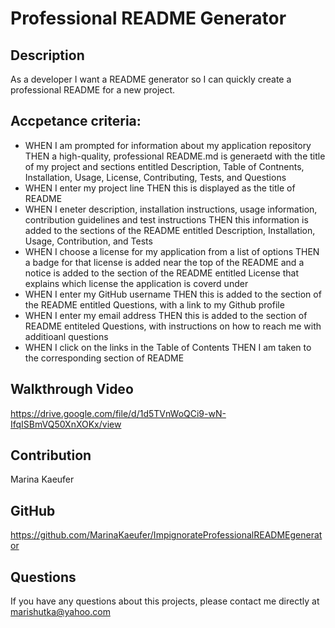 # Professional README Generator 

## Description

As a developer I want a README generator so I can quickly create a professional README for a new project. 

## Accpetance criteria: 
* WHEN I am prompted for information about my application repository THEN a high-quality, professional README.md is generaetd with the title of my project and sections entitled Description, Table of Contnents, Installation, Usage, License, Contributing, Tests, and Questions
* WHEN I enter my project line THEN this is displayed as the title of README
* WHEN I eneter description, installation instructions, usage information, contribution guidelines and test instructions THEN this information is added to the sections of the README  entitled Description, Installation, Usage, Contribution, and Tests
* WHEN I choose a license for my application from a list of options THEN a badge for that license is added near the top of the README and a notice is added to the section of the README entitled License that explains which license the application is coverd under
* WHEN I enter my GitHub username THEN this is added to the section of the README entitled Questions, with a link to my Github profile
* WHEN I enter my email address THEN this is added to the section of README entiteled Questions, with instructions on how to reach me with additioanl questions
* WHEN I click on the links in the Table of Contents THEN I am taken to the corresponding section of README

## Walkthrough Video

https://drive.google.com/file/d/1d5TVnWoQCi9-wN-IfqISBmVQ50XnXOKx/view

## Contribution

Marina Kaeufer

## GitHub

https://github.com/MarinaKaeufer/ImpignorateProfessionalREADMEgenerator

## Questions 

If you have any questions about this projects, please contact me directly at marishutka@yahoo.com

